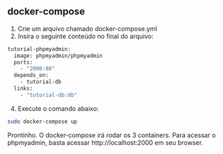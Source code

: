 ## docker-compose

1. Crie um arquivo chamado docker-compose.yml
2. Insira o seguinte conteúdo no final do arquivo:

```bash
tutorial-phpmyadmin:
  image: phpmyadmin/phpmyadmin
  ports:
    - "2000:80"
  depends_on:
    - tutorial-db
  links:
    - "tutorial-db:db"
```
4. Execute o comando abaixo:

```bash
sudo docker-compose up
```

Prontinho. O docker-compose irá rodar os 3 containers. Para acessar o phpmyadmin, basta acessar http://localhost:2000 em seu browser.
